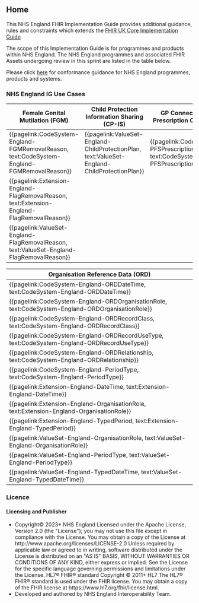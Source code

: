 ## Home 

This NHS England FHIR Implementation Guide provides additional guidance, rules and constraints which extends the <a href="https://simplifier.net/guide/uk-core-implementation-guide-stu3-sequence?version=current" target="_blank">FHIR UK Core Implementation Guide</a>

The scope of this Implementation Guide is for programmes and products within NHS England. The NHS England programmes and associated FHIR Assets undergoing review in this sprint are listed in the table below.

Please click [here](https://simplifier.net/guide/nhs-england-implementation-guide-stu1/Home/Guidance/Conformance.page.md?version=current) for conformance guidance for NHS England programmes, products and systems. <br>

### NHS England IG Use Cases

<table class="regular assets" style="width:100%">
 <thead>
   <tr>
     <th class="width33">Female Genital Mutilation (FGM)</th>
     <th class="width33">Child Protection Information Sharing (CP-IS)</th>
     <th class="width34">GP Connect (Patient Facing) Prescription Ordering Parameters</th>
  </tr>
 </thead>
 <tbody>
   <tr>
    <td>
      {{pagelink:CodeSystem-England-FGMRemovalReason, text:CodeSystem-England-FGMRemovalReason}} 
    </td>
    <td>
      {{pagelink:ValueSet-England-ChildProtectionPlan, text:ValueSet-England-ChildProtectionPlan}} 
    </td>
    <td>
      {{pagelink:CodeSystem-England-PFSPrescriptionOrderingParameter, text:CodeSystem-England-PFSPrescriptionOrderingParameter}}
    </td>
   </tr>
   <tr>
    <td>
      {{pagelink:Extension-England-FlagRemovalReason, text:Extension-England-FlagRemovalReason}} 
    </td>
    <td>
    </td>
    <td>
    </td>
   </tr>
   <tr>
    <td>
      {{pagelink:ValueSet-England-FlagRemovalReason, text:ValueSet-England-FlagRemovalReason}} 
    </td>
    <td>
    </td>
    <td>
    </td>
   </tr>
  </tbody>
</table>

<table class="regular assets" style="width:100%">
  <thead>
   <tr>
     <th class="width100">Organisation Reference Data (ORD)</th>
   </tr>
  </thead>
  <tbody>
   <tr>
    <td>
      {{pagelink:CodeSystem-England-ORDDateTime, text:CodeSystem-England-ORDDateTime}}
    </td>
   </tr>
   <tr>
    <td>
      {{pagelink:CodeSystem-England-ORDOrganisationRole, text:CodeSystem-England-ORDOrganisationRole}}
    </td>
   </tr>
   <tr>
    <td>
      {{pagelink:CodeSystem-England-ORDRecordClass, text:CodeSystem-England-ORDRecordClass}}
    </td>
   </tr>
   <tr>
    <td>
      {{pagelink:CodeSystem-England-ORDRecordUseType, text:CodeSystem-England-ORDRecordUseType}}
    </td>
   </tr>
   <tr>
    <td>
      {{pagelink:CodeSystem-England-ORDRelationship, text:CodeSystem-England-ORDRelationship}}
    </td>
   </tr>
   <tr>
    <td>
      {{pagelink:CodeSystem-England-PeriodType, text:CodeSystem-England-PeriodType}}
    </td>
   </tr>
   <tr>
    <td>
      {{pagelink:Extension-England-DateTime, text:Extension-England-DateTime}}
    </td>
   </tr>
   <tr>
    <td>
      {{pagelink:Extension-England-OrganisationRole, text:Extension-England-OrganisationRole}}
    </td>
   </tr>
   <tr>
    <td>
      {{pagelink:Extension-England-TypedPeriod, text:Extension-England-TypedPeriod}}
    </td>
   </tr>
   <tr>
    <td>
      {{pagelink:ValueSet-England-OrganisationRole, text:ValueSet-England-OrganisationRole}}
    </td>
   </tr>
   <tr>
    <td>
      {{pagelink:ValueSet-England-PeriodType, text:ValueSet-England-PeriodType}}
    </td>
   </tr>
   <tr>
    <td>
      {{pagelink:ValueSet-England-TypedDateTime, text:ValueSet-England-TypedDateTime}}
    </td>
   </tr>
  </tbody>
</table>

<h3 id="licence-heading">Licence</h3>

<div markdown="span" class="alert alert-warning" role="alert"><h4 id="Licence"><i class="fas fa-gavel"></i> Licensing and Publisher</h4>
<ul>
<li>
Copyright© 2023+ NHS England Licensed under the Apache License, Version 2.0 (the &quot;License&quot;); you may not use this file except in compliance with the License. You may obtain a copy of the License at http://www.apache.org/licenses/LICENSE-2.0 Unless required by applicable law or agreed to in writing, software distributed under the License is distributed on an &quot;AS IS&quot; BASIS, WITHOUT WARRANTIES OR CONDITIONS OF ANY KIND, either express or implied. See the License for the specific language governing permissions and limitations under the License. HL7&#174; FHIR&#174; standard Copyright &#169; 2011+ HL7 The HL7&#174; FHIR&#174; standard is used under the FHIR license. You may obtain a copy of the FHIR license at https://www.hl7.org/fhir/license.html.
<li>
Developed and authored by NHS England Interoperability Team.
</ul>
</div>
